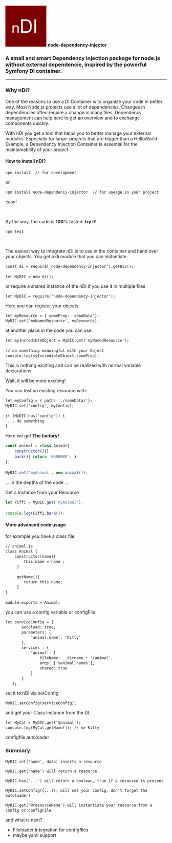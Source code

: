 
 
![nDI](./docs/ndi-logo128x128.png) **node-dependency-injector**


### A small and smart Dependency injection package for node.js without external dependencie, inspired by the powerful Symfony DI container.
<hr>

### Why nDI?

One of the reasons to use a DI Container is to organize your code in better way.
Most Node.js projects use a lot of dependencies. 
Changes in dependencies often require a change in many files. 
Dependency management can help here to get an overview and to exchange components quickly.

With nDI you get a tool that helps you to better manage your external modules.
Especially for larger projects that are bigger than a HelloWorld-Example, a Dependency Injection Container is essential for the maintainability of your project.



#### How to install nDI?

```
npm install  // for development
```
or
```
npm install node-dependency-injector  // for useage in your project
```
easy!
    
<br>

By the way, the code is **100**% tested. **try it!**
```
npm test
```
<br>

The easiest way to integrate nDI is to use in the container and hand over your objects.
You get a di module that you can instantiate.

```
const di = require('node-dependency-injector').getDic();

let MyDIC = new di();
```
or require a shared instance of the nDI if you use it in multiple files
```
let MyDIC = require('node-dependency-injector');
```
Here you can register your objects.
```
let myResource = { someProp: 'someData'};
MyDIC.set('myNamedResource', myResource);
```
at another place in the code you can use:
```
let myIncredibleObject = MyDIC.get('myNamedResource');

// do something meaningful with your Object
console.log(myIncredibleObject.someProp);
```
This is nothing exciting and can be realized with normal variable declarations.

Wait, it will be more exciting!

You can test an existing resource with:
```
let myConfig = { path: './someData/'};
MyDIC.set('config', myConfig);

if (MyDIC.has('config')) {
 ... do something
}
```

Here we go! **The factory!**
```javascript
const animal = class Animal{ 
    constructor(){}
    bark(){ return 'GRRRRRR'; }
};

MyDIC.set('myAnimal', new animal());
```

... in the depths of the code ...

Get a Instance from your Resource

```javascript
let Fiffi = MyDIC.get('myAnimal');

console.log(Fiffi.bark());
```

#### More advanced code usage

for example you have a class file
```
// animal.js
class Animal {
    constructor(name){
        this.name = name ;
     }

     getName(){
        return this.name;
     }
}

module.exports = Animal;
```
you can use a config variable or configFile
```
let serviceConfig = {
       autoload: true,
       parameters: {
           'animal.name': 'Kitty'
       },
       services : {
           'animal': {
               fileName: __dirname + '/animal',
               args: ['%animal.name%'],
               shared: true
           }
       }
   };
```
set it to nDI via setConfig

```
MyDIC.setConfig(serviceConfig);
```
and get your Class Instance from the DI
```
let MyCat = MyDIC.get('@animal');
console.log(MyCat.getName()); // => Kitty
```
configfile
autoloader


### Summary:
```
MyDIC.set('name', data) inserts a resource 
```
```
MyDIC.get('name') will return a resource
```
```
MyDIC.has('...') will return a boolean, true if a resource is present
```
```
MyDIC.setConfig({...}); will set your config, don't forget the autoloader!
```
```
MyDIC.get('@resourceName') will instantiate your resource from a config or configFile
```
and what is next?

- Fileloader integration for configfiles
- maybe yaml support
